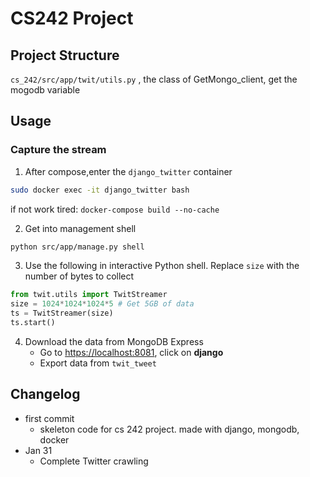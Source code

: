 # CS242 Project

## Project Structure
`cs_242/src/app/twit/utils.py` , the class of GetMongo_client, get the mogodb variable

## Usage


### Capture the stream
1. After compose,enter the `django_twitter` container
```bash
sudo docker exec -it django_twitter bash
```

if not work tired:
`docker-compose build --no-cache`

2. Get into management shell
```bash
python src/app/manage.py shell
```
3. Use the following in interactive Python shell. Replace `size` with the number of bytes to collect
```python
from twit.utils import TwitStreamer
size = 1024*1024*1024*5 # Get 5GB of data
ts = TwitStreamer(size)
ts.start()
```
4. Download the data from MongoDB Express
	* Go to [https://localhost:8081](https://localhost:8081), click on **django**
	* Export data from `twit_tweet`

## Changelog
* first commit
	* skeleton code for cs 242 project. made with django, mongodb, docker
* Jan 31
	* Complete Twitter crawling

